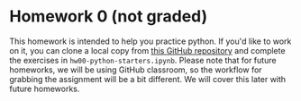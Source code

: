 # Homework 0 (not graded)
This homework is intended to help you practice python. If you'd like to work on it, you can clone a local copy from [this GitHub repository](https://github.com/UCB-stat-159-f25/hw00) and complete the exercises in `hw00-python-starters.ipynb`. Please note that for future homeworks, we will be using GitHub classroom, so the workflow for grabbing the assignment will be a bit different. We will cover this later with future homeworks.